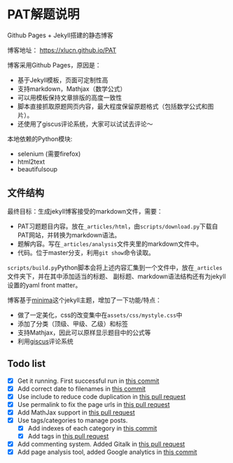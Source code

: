 # PAT解题说明

Github Pages + Jekyll搭建的静态博客

博客地址： https://xlucn.github.io/PAT

博客采用Github Pages，原因是：

- 基于Jekyll模板，页面可定制性高
- 支持markdown，Mathjax（数学公式）
- 可以用模板保持文章排版的高度一致性
- 脚本直接抓取原题网页内容，最大程度保留原题格式（包括数学公式和图片）。
- 还使用了giscus评论系统，大家可以试试去评论～

本地依赖的Python模块:

- selenium (需要firefox)
- html2text
- beautifulsoup

## 文件结构

最终目标：生成jekyll博客接受的markdown文件，需要：

- PAT习题题目内容。放在`_articles/html`，由`scripts/download.py`下载自PAT网站，并转换为markdown语法。
- 题解内容。写在`_articles/analysis`文件夹里的markdown文件中。
- 代码。位于master分支，利用`git show`命令读取。

`scripts/build.py`Python脚本会将上述内容汇集到一个文件中，放在`_articles`文件夹下，并在其中添加适当的标题、
副标题、markdown语法结构还有为jekyll设置的yaml front matter。

博客基于[minima](https://github.com/jekyll/minima)这个jekyll主题，增加了一下功能/特点：

- 做了一定美化，css的改变集中在`assets/css/mystyle.css`中
- 添加了分类（顶级、甲级、乙级）和标签
- 支持Mathjax，因此可以原样显示题目中的公式等
- 利用[giscus](https://github.com/giscus/giscus)评论系统

## Todo list

- [x] Get it running. First successful run in [this commit][first run]
- [x] Add correct date to filenames in [this commit][add date]
- [x] Use include to reduce code duplication in [this pull request][use include]
- [x] Use permalink to fix the page urls in [this pull request][use collections]
- [x] Add MathJax support in [this pull request][add mathjax]
- [x] Use tags/categories to manage posts.
  - [x] Add indexes of each category in [this commit][add categories]
  - [x] Add tags in [this pull request][add tags]
- [x] Add commenting system. Added Gitalk in [this pull request][add gitalk]
- [x] Add page analysis tool, added Google analytics in [this commit][add GA]

[first run]: https://github.com/xlucn/PAT/commit/a06f099b2a64138612128b2c9227b2b2514ff617
[add date]: https://github.com/xlucn/PAT/commit/e6e23b82b4f12b895d2504602f8b4a6b9e912f41
[use collections]: https://github.com/xlucn/PAT/pull/10
[use include]: https://github.com/xlucn/PAT/pull/17
[add categories]: https://github.com/xlucn/PAT/commit/2f74e56775f5ec7c1ab31c27f23d3071b178784f
[add tags]: https://github.com/xlucn/PAT/pull/15
[add GA]: https://github.com/xlucn/PAT/commit/54db3d618760df626872c6fe42e861709ca1d962
[add mathjax]: https://github.com/xlucn/PAT/pull/12
[add gitalk]: https://github.com/xlucn/PAT/pull/16
